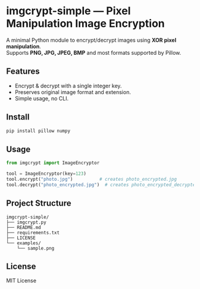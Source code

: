 # imgcrypt-simple — Pixel Manipulation Image Encryption

A minimal Python module to encrypt/decrypt images using **XOR pixel manipulation**.  
Supports **PNG, JPG, JPEG, BMP** and most formats supported by Pillow.

## Features
- Encrypt & decrypt with a single integer key.
- Preserves original image format and extension.
- Simple usage, no CLI.

## Install
```bash
pip install pillow numpy
```

## Usage
```python
from imgcrypt import ImageEncryptor

tool = ImageEncryptor(key=123)
tool.encrypt("photo.jpg")          # creates photo_encrypted.jpg
tool.decrypt("photo_encrypted.jpg")  # creates photo_encrypted_decrypted.jpg
```

## Project Structure
```
imgcrypt-simple/
├── imgcrypt.py
├── README.md
├── requirements.txt
├── LICENSE
└── examples/
    └── sample.png
```

## License
MIT License
